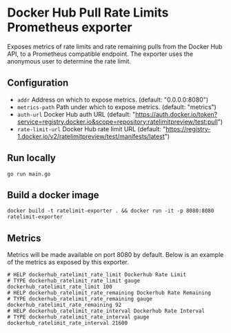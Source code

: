# Docker Hub Pull Rate Limits Prometheus exporter

Exposes metrics of rate limits and rate remaining pulls from the Docker Hub API, to a Prometheus compatible endpoint.
The exporter uses the anonymous user to determine the rate limit.

## Configuration

* `addr` Address on which to expose metrics. (default: "0.0.0.0:8080")
* `metrics-path` Path under which to expose metrics. (default: "metrics")
* `auth-url` Docker Hub auth URL (default: "https://auth.docker.io/token?service=registry.docker.io&scope=repository:ratelimitpreview/test:pull")
* `rate-limit-url` Docker Hub rate limit URL (default: "https://registry-1.docker.io/v2/ratelimitpreview/test/manifests/latest")

## Run locally

```
go run main.go
```

## Build a docker image

```
docker build -t ratelimit-exporter . && docker run -it -p 8080:8080 ratelimit-exporter
```

## Metrics

Metrics will be made available on port 8080 by default. Below is an example of the metrics as exposed by this exporter. 

```
# HELP dockerhub_ratelimit_rate_limit Dockerhub Rate Limit
# TYPE dockerhub_ratelimit_rate_limit gauge
dockerhub_ratelimit_rate_limit 100
# HELP dockerhub_ratelimit_rate_remaining Dockerhub Rate Remaining
# TYPE dockerhub_ratelimit_rate_remaining gauge
dockerhub_ratelimit_rate_remaining 92
# HELP dockerhub_ratelimit_rate_interval Dockerhub Rate Interval
# TYPE dockerhub_ratelimit_rate_interval gauge
dockerhub_ratelimit_rate_interval 21600
```

